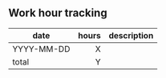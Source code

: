 ## Work hour tracking

| date       | hours  | description                                                  |
| ---------- | -----: | ------------------------------------------------------------ |
| YYYY-MM-DD |      X |                                                              |
| total      |      Y |                                                              |
